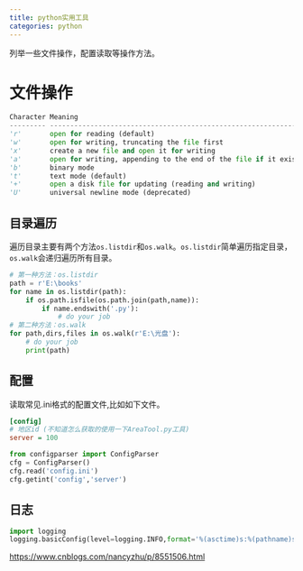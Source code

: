 ```yaml
---
title: python实用工具
categories: python
---
```

列举一些文件操作，配置读取等操作方法。

# 文件操作

```python
Character Meaning
--------- ---------------------------------------------------------------
'r'       open for reading (default)
'w'       open for writing, truncating the file first
'x'       create a new file and open it for writing
'a'       open for writing, appending to the end of the file if it exists
'b'       binary mode
't'       text mode (default)
'+'       open a disk file for updating (reading and writing)
'U'       universal newline mode (deprecated)
```

## 目录遍历
遍历目录主要有两个方法`os.listdir`和`os.walk`。`os.listdir`简单遍历指定目录，`os.walk`会递归遍历所有目录。
```python
# 第一种方法：os.listdir
path = r'E:\books'
for name in os.listdir(path):
    if os.path.isfile(os.path.join(path,name)):
        if name.endswith('.py'):
            # do your job
# 第二种方法：os.walk
for path,dirs,files in os.walk(r'E:\光盘'):
    # do your job
    print(path)
```

## 配置
读取常见.ini格式的配置文件,比如如下文件。
``` ini
[config]
# 地区id (不知道怎么获取的使用一下AreaTool.py工具)
server = 100
```

```python
from configparser import ConfigParser
cfg = ConfigParser()
cfg.read('config.ini')
cfg.getint('config','server')
```

## 日志

```python
import logging
logging.basicConfig(level=logging.INFO,format='%(asctime)s:%(pathname)s[line:%(lineno)d]:%(message)s')
```

https://www.cnblogs.com/nancyzhu/p/8551506.html